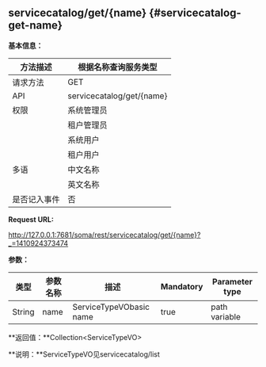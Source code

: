 ## servicecatalog/get/{name} {#servicecatalog-get-name}

**基本信息：**

| 方法描述 | 根据名称查询服务类型 |
| --- | --- |
| 请求方法 | GET |
| API | servicecatalog/get/{name} |
| 权限 | 系统管理员 | 是 |
|  | 租户管理员 | 是 |
|  | 系统用户 | 是 |
|  | 租户用户 | 是 |
| 多语 | 中文名称 | 根据名称查询服务类型 |
|  | 英文名称 | Listservice type by name |
| 是否记入事件 | 否 |

**Request URL:**

http://127.0.0.1:7681/soma/rest/servicecatalog/get/{name}?_=1410924373474

**参数：**

| **类型** | **参数名称** | **描述** | **Mandatory** | **Parameter type** |
| --- | --- | --- | --- | --- |
| String | name | ServiceTypeVObasic name | true | path variable |

**返回值：**Collection&lt;ServiceTypeVO&gt;

**说明：**ServiceTypeVO见servicecatalog/list